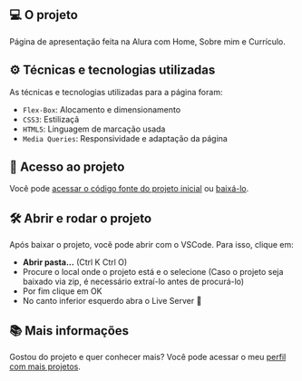 ##   💻 O projeto

Página de apresentação feita na Alura com Home, Sobre mim e Currículo.

##   ⚙️ Técnicas e tecnologias utilizadas

As técnicas e tecnologias utilizadas para a página foram:

- `Flex-Box`: Alocamento e dimensionamento
- `CSS3`: Estilizaçã
- `HTML5`: Linguagem de marcação usada
- `Media Queries`: Responsividade e adaptação da página

## 📁 Acesso ao projeto

Você pode [acessar o código fonte do projeto inicial](https://github.com/MykeStan/alura-projeto_portifolio/tree/main) ou [baixá-lo](https://github.com/MykeStan/alura-projeto_portifolio/archive/refs/heads/main.zip).

## 🛠️ Abrir e rodar o projeto

Após baixar o projeto, você pode abrir com o VSCode. Para isso, clique em:

- **Abrir pasta...** (Ctrl K Ctrl O)
- Procure o local onde o projeto está e o selecione (Caso o projeto seja baixado via zip, é necessário extraí-lo antes de procurá-lo)
- Por fim clique em OK
- No canto inferior esquerdo abra o Live Server 📡

## 📚 Mais informações

Gostou do projeto e quer conhecer mais? Você pode acessar o meu [perfil com mais projetos](https://github.com/MykeStan).
